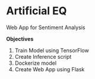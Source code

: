 # Artificial EQ

Web App for Sentiment Analysis

**Objectives**
1. Train Model using TensorFlow
2. Create Inference script
3. Dockerize model
4. Create Web App using Flask